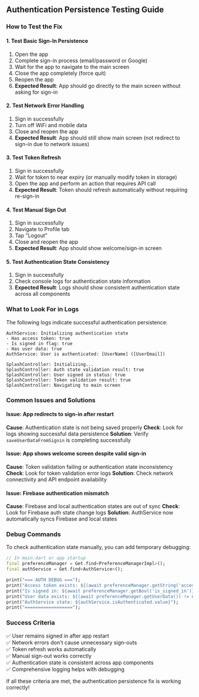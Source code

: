 ## Authentication Persistence Testing Guide

### How to Test the Fix

#### 1. **Test Basic Sign-In Persistence**
1. Open the app
2. Complete sign-in process (email/password or Google)
3. Wait for the app to navigate to the main screen
4. Close the app completely (force quit)
5. Reopen the app
6. **Expected Result**: App should go directly to the main screen without asking for sign-in

#### 2. **Test Network Error Handling**
1. Sign in successfully
2. Turn off WiFi and mobile data
3. Close and reopen the app
4. **Expected Result**: App should still show main screen (not redirect to sign-in due to network issues)

#### 3. **Test Token Refresh**
1. Sign in successfully
2. Wait for token to near expiry (or manually modify token in storage)
3. Open the app and perform an action that requires API call
4. **Expected Result**: Token should refresh automatically without requiring re-sign-in

#### 4. **Test Manual Sign Out**
1. Sign in successfully
2. Navigate to Profile tab
3. Tap "Logout"
4. Close and reopen the app
5. **Expected Result**: App should show welcome/sign-in screen

#### 5. **Test Authentication State Consistency**
1. Sign in successfully
2. Check console logs for authentication state information
3. **Expected Result**: Logs should show consistent authentication state across all components

### What to Look For in Logs

The following logs indicate successful authentication persistence:

```
AuthService: Initializing authentication state
- Has access token: true
- Is signed in flag: true  
- Has user data: true
AuthService: User is authenticated: [UserName] ([UserEmail])

SplashController: Initializing...
SplashController: Auth state validation result: true
SplashController: User signed in status: true
SplashController: Token validation result: true
SplashController: Navigating to main screen
```

### Common Issues and Solutions

#### Issue: App redirects to sign-in after restart
**Cause**: Authentication state is not being saved properly
**Check**: Look for logs showing successful data persistence
**Solution**: Verify `saveUserDataFromSignin` is completing successfully

#### Issue: App shows welcome screen despite valid sign-in
**Cause**: Token validation failing or authentication state inconsistency  
**Check**: Look for token validation error logs
**Solution**: Check network connectivity and API endpoint availability

#### Issue: Firebase authentication mismatch
**Cause**: Firebase and local authentication states are out of sync
**Check**: Look for Firebase auth state change logs
**Solution**: AuthService now automatically syncs Firebase and local states

### Debug Commands

To check authentication state manually, you can add temporary debugging:

```dart
// In main.dart or app startup
final preferenceManager = Get.find<PreferenceManagerImpl>();
final authService = Get.find<AuthService>();

print("=== AUTH DEBUG ===");
print("Access token exists: ${(await preferenceManager.getString('access_token')).isNotEmpty}");
print("Is signed in: ${await preferenceManager.getBool('is_signed_in')}");
print("User data exists: ${(await preferenceManager.getUserData()) != null}");
print("AuthService state: ${authService.isAuthenticated.value}");
print("==================");
```

### Success Criteria

✅ User remains signed in after app restart  
✅ Network errors don't cause unnecessary sign-outs  
✅ Token refresh works automatically  
✅ Manual sign-out works correctly  
✅ Authentication state is consistent across app components  
✅ Comprehensive logging helps with debugging  

If all these criteria are met, the authentication persistence fix is working correctly!
